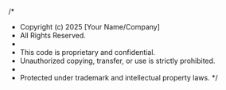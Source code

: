 /* 
 * Copyright (c) 2025 [Your Name/Company]
 * All Rights Reserved.
 * 
 * This code is proprietary and confidential.
 * Unauthorized copying, transfer, or use is strictly prohibited.
 * 
 * Protected under trademark and intellectual property laws.
 */